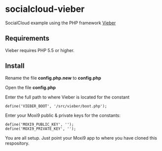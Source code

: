 socialcloud-vieber
==================

SocialCloud example using the PHP framework [Vieber](https://github.com/Moxi9/vieber)

## Requirements 

Vieber requires PHP 5.5 or higher.

## Install

Rename the file **config.php.new** to **config.php**

Open the file **config.php**

Enter the full path to where Vieber is located for the constant
```
define('VIEBER_BOOT', '/src/vieber/boot.php');
```

Enter your Moxi9 public & private keys for the constants:
```
define('MOXI9_PUBLIC_KEY', '');
define('MOXI9_PRIVATE_KEY', '');
```

You are all setup. Just point your Moxi9 app to where you have cloned this respository.
